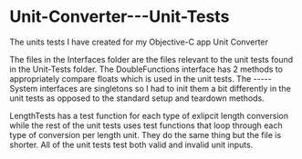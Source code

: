 # Unit-Converter---Unit-Tests
The units tests I have created for my Objective-C app Unit Converter

The files in the Interfaces folder are the files relevant to the unit tests found in the Unit-Tests folder.  The DoubleFunctions interface has 2 methods to appropriately compare floats which is used in the unit tests.  The -----System interfaces are singletons so I had to init them a bit differently in the unit tests as opposed to the standard setup and teardown methods.

LengthTests has a test function for each type of exlipcit length conversion while the rest of the unit tests uses test functions that loop through each type of conversion per length unit.  They do the same thing but the file is shorter.  All of the unit tests test both valid and invalid unit inputs.
